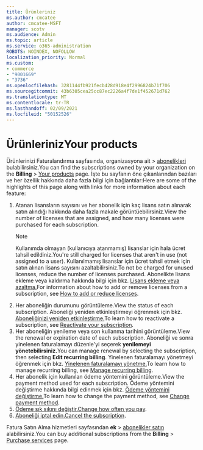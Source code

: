 ```yaml
---
title: Ürünleriniz
ms.author: cmcatee
author: cmcatee-MSFT
manager: scotv
ms.audience: Admin
ms.topic: article
ms.service: o365-administration
ROBOTS: NOINDEX, NOFOLLOW
localization_priority: Normal
ms.custom:
- commerce
- "9001669"
- "3736"
ms.openlocfilehash: 3281144fb921fecb428d918e4f2996824b71f706
ms.sourcegitcommit: 43b6305cea25cc87ec2226a4f7de1f452671d762
ms.translationtype: MT
ms.contentlocale: tr-TR
ms.lasthandoff: 02/09/2021
ms.locfileid: "50152526"
---
```

# <a name="your-products"></a><span data-ttu-id="a0fd8-102">Ürünleriniz</span><span class="sxs-lookup"><span data-stu-id="a0fd8-102">Your products</span></span>

<span data-ttu-id="a0fd8-103">Ürünlerinizi Faturalandırma sayfasında, organizasyona ait  >  [abonelikleri](https://go.microsoft.com/fwlink/p/?linkid=842054) bulabilirsiniz.</span><span class="sxs-lookup"><span data-stu-id="a0fd8-103">You can find the subscriptions owned by your organization on the **Billing** > [Your products](https://go.microsoft.com/fwlink/p/?linkid=842054) page.</span></span> <span data-ttu-id="a0fd8-104">İşte bu sayfanın öne çıkanlarından bazıları ve her özellik hakkında daha fazla bilgi için bağlantılar:</span><span class="sxs-lookup"><span data-stu-id="a0fd8-104">Here are some of the highlights of this page along with links for more information about each feature:</span></span>

1. <span data-ttu-id="a0fd8-105">Atanan lisansların sayısını ve her abonelik için kaç lisans satın alınarak satın alındığı hakkında daha fazla makale görüntüebilirsiniz.</span><span class="sxs-lookup"><span data-stu-id="a0fd8-105">View the number of licenses that are assigned, and how many licenses were purchased for each subscription.</span></span>
    > [!NOTE]
    > <span data-ttu-id="a0fd8-106">Kullanımda olmayan (kullanıcıya atanmamış) lisanslar için hala ücret tahsil edildiniz.</span><span class="sxs-lookup"><span data-stu-id="a0fd8-106">You're still charged for licenses that aren't in use (not assigned to a user).</span></span> <span data-ttu-id="a0fd8-107">Kullanılmamış lisanslar için ücret tahsil etmek için satın alınan lisans sayısını azaltabilirsiniz.</span><span class="sxs-lookup"><span data-stu-id="a0fd8-107">To not be charged for unused licenses, reduce the number of licenses purchased.</span></span> <span data-ttu-id="a0fd8-108">Abonelikte lisans ekleme veya kaldırma hakkında bilgi için bkz. [Lisans ekleme veya azaltma.](https://docs.microsoft.com/alchemyinsights/how-to-add-or-reduce-licenses)</span><span class="sxs-lookup"><span data-stu-id="a0fd8-108">For information about how to add or remove licenses from a subscription, see [How to add or reduce licenses](https://docs.microsoft.com/alchemyinsights/how-to-add-or-reduce-licenses).</span></span>
2. <span data-ttu-id="a0fd8-109">Her aboneliğin durumunu görüntüleme.</span><span class="sxs-lookup"><span data-stu-id="a0fd8-109">View the status of each subscription.</span></span> <span data-ttu-id="a0fd8-110">Aboneliği yeniden etkinleştirmeyi öğrenmek için bkz. [Aboneliğinizi yeniden etkinleştirme.](reactivate-your-subscription.md)</span><span class="sxs-lookup"><span data-stu-id="a0fd8-110">To learn how to reactivate a subscription, see [Reactivate your subscription](reactivate-your-subscription.md).</span></span>
3. <span data-ttu-id="a0fd8-111">Her aboneliğin yenileme veya son kullanma tarihini görüntüleme.</span><span class="sxs-lookup"><span data-stu-id="a0fd8-111">View the renewal or expiration date of each subscription.</span></span> <span data-ttu-id="a0fd8-112">Aboneliği ve sonra yinelenen faturalamayı düzenle'yi seçerek **yenilemeyi yönetebilirsiniz.**</span><span class="sxs-lookup"><span data-stu-id="a0fd8-112">You can manage renewal by selecting the subscription, then selecting **Edit recurring billing**.</span></span> <span data-ttu-id="a0fd8-113">Yinelenen faturalamayı yönetmeyi öğrenmek için bkz. [Yinelenen faturalamayı yönetme.](manage-auto-renewal.md)</span><span class="sxs-lookup"><span data-stu-id="a0fd8-113">To learn how to manage recurring billing, see [Manage recurring billing](manage-auto-renewal.md).</span></span>
4. <span data-ttu-id="a0fd8-114">Her abonelik için kullanılan ödeme yöntemini görüntüleme.</span><span class="sxs-lookup"><span data-stu-id="a0fd8-114">View the payment method used for each subscription.</span></span> <span data-ttu-id="a0fd8-115">Ödeme yöntemini değiştirme hakkında bilgi edinmek için bkz. [Ödeme yöntemini değiştirme.](change-payment-method.md)</span><span class="sxs-lookup"><span data-stu-id="a0fd8-115">To learn how to change the payment method, see [Change payment method](change-payment-method.md).</span></span>
5. <span data-ttu-id="a0fd8-116">[Ödeme sık sıkını değiştir.](change-how-often-you-pay.md)</span><span class="sxs-lookup"><span data-stu-id="a0fd8-116">[Change how often you pay](change-how-often-you-pay.md).</span></span>
6. <span data-ttu-id="a0fd8-117">[Aboneliği iptal edin.](https://go.microsoft.com/fwlink/?linkid=2119113)</span><span class="sxs-lookup"><span data-stu-id="a0fd8-117">[Cancel the subscription](https://go.microsoft.com/fwlink/?linkid=2119113).</span></span>

<span data-ttu-id="a0fd8-118">Fatura Satın Alma hizmetleri sayfasından **ek**  >  [abonelikler satın](https://go.microsoft.com/fwlink/p/?linkid=868433) alabilirsiniz.</span><span class="sxs-lookup"><span data-stu-id="a0fd8-118">You can buy additional subscriptions from the **Billing** > [Purchase services](https://go.microsoft.com/fwlink/p/?linkid=868433) page.</span></span>